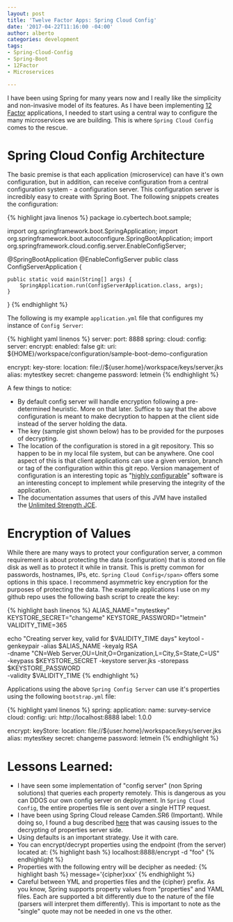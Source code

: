 ```yaml
---
layout: post
title: 'Twelve Factor Apps: Spring Cloud Config'
date: '2017-04-22T11:16:00 -04:00'
author: alberto
categories: development
tags:
- Spring-Cloud-Config
- Spring-Boot
- 12Factor
- Microservices

---
```


I have been using Spring for many years now and I really like the simplicity and non-invasive model of its features. As I have been implementing <a href="https://12factor.net/" target="_blank">12 Factor</a> applications, I needed to start using a central way to configure the many microservices we are building. This is where ```Spring Cloud Config``` comes to the rescue.

# Spring Cloud Config Architecture
The basic premise is that each application (microservice) can have it's own configuration, but in addition, can receive configuration from a central configuration system - a configuration server. This configuration server is incredibly easy to create with Spring Boot. The following snippets creates the configuration:

{% highlight java linenos %}
package io.cybertech.boot.sample;

import org.springframework.boot.SpringApplication;
import org.springframework.boot.autoconfigure.SpringBootApplication;
import org.springframework.cloud.config.server.EnableConfigServer;

@SpringBootApplication
@EnableConfigServer
public class ConfigServerApplication {

	public static void main(String[] args) {
		SpringApplication.run(ConfigServerApplication.class, args);
	}
}
{% endhighlight %}

The following is my example ```application.yml``` file that configures my instance of ```Config Server```:


{% highlight yaml linenos %}
server:
  port: 8888
spring:
  cloud:
    config:
      server:
        encrypt:
          enabled: false
        git:
          uri: ${HOME}/workspace/configuration/sample-boot-demo-configuration

encrypt:
  key-store:
    location: file://${user.home}/workspace/keys/server.jks
    alias: mytestkey
    secret: changeme
    password: letmein
{% endhighlight %}

A few things to notice:
* By default config server will handle encryption following a pre-determined heuristic. More on that later. Suffice to say that the above configuration is meant to make decryption to happen at the client side instead of the server holding the data.
* The key (sample gist shown below) has to be provided for the purposes of decrypting.
* The location of the configuration is stored in a git repository. This so happen to be in my local file system, but can be anywhere. One cool aspect of this is that client applications can use a given version, branch or tag of the configuration within this git repo. Version management of configuration is an interesting topic as "<a href="http://tscm.io/blog-highlyconfigurablesoftware.php" target="_blank">highly configurable</a>" software is an interesting concept to implement while preserving the integrity of the application.
* The documentation assumes that users of this JVM have installed the&nbsp;<a href="http://www.oracle.com/technetwork/java/javase/downloads/jce8-download-2133166.html" target="_blank">Unlimited Strength JCE</a>.

# Encryption of Values
While there are many ways to protect your configuration server, a common requirement is about protecting the data (configuration) that is stored on file disk as well as to protect it while in transit. This is pretty common for passwords, hostnames, IPs, etc. ```Spring Cloud Config</span>``` offers some options in this space. I recommend asymmetric key encryption for the purposes of protecting the data. The example applications I use on my github repo uses the following bash script to create the key:

{% highlight bash linenos %}
ALIAS_NAME="mytestkey"
KEYSTORE_SECRET="changeme"
KEYSTORE_PASSWORD="letmein"
VALIDITY_TIME=365

echo "Creating server key, valid for $VALIDITY_TIME days"
keytool -genkeypair -alias $ALIAS_NAME -keyalg RSA \
  -dname "CN=Web Server,OU=Unit,O=Organization,L=City,S=State,C=US" \
  -keypass $KEYSTORE_SECRET -keystore server.jks -storepass $KEYSTORE_PASSWORD \
  -validity $VALIDITY_TIME
{% endhighlight %}


Applications using the above ```Spring Config Server``` can use it's properties using the following ```bootstrap.yml``` file:

{% highlight yaml linenos %}
spring:
  application:
    name: survey-service
  cloud:
    config:
      uri: http://localhost:8888
      label: 1.0.0

encrypt:
  keyStore:
    location: file://${user.home}/workspace/keys/server.jks
    alias: mytestkey
    secret: changeme
    password: letmein
{% endhighlight %}

# Lessons Learned:
* I have seen some implementation of "config server" (non Spring solutions) that queries each property remotely. This is dangerous as you can DDOS our own config server on deployment. In ```Spring Cloud Config```, the entire properties file is sent over a single HTTP request.
* I have been using Spring Cloud release Camden.SR6 (Important). While doing so, I found a bug described <a href="https://github.com/spring-cloud/spring-cloud-commons/issues/191" target="_blank">here</a> that was causing issues to the decrypting of properties server side.
* Using defaults is an important strategy. Use it with care.
* You can encrypt/decrypt properties using the endpoint (from the server) located at:
{% highlight bash %}
   localhost:8888/encrypt -d "foo"
{% endhighlight %}
* Properties with the following entry will be decipher as needed:
{% highlight bash %}
   message='{cipher}xxx'
{% endhighlight %}
* Careful between YML and properties files and the {cipher} prefix. As you know, Spring supports property values from "properties" and YAML files. Each are supported a bit differently due to the nature of the file (parsers will interpret them differently). This is important to note as the "single" quote may not be needed in one vs the other.